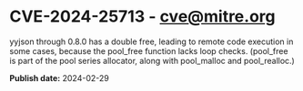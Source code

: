 # CVE-2024-25713 - cve@mitre.org

yyjson through 0.8.0 has a double free, leading to remote code execution in some cases, because the pool_free function lacks loop checks. (pool_free is part of the pool series allocator, along with pool_malloc and pool_realloc.)

**Publish date:** 2024-02-29
